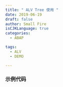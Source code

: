 ```yaml
---
title: " ALV Tree 使用 "
date: 2019-06-19
draft: false
author: Small Fire
isCJKLanguage: true
categories: 
  - ABAP

tags: 
  - ALV
  - DEMO

---
```


### 示例代码